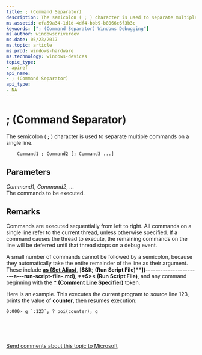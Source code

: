 ```yaml
---
title: ; (Command Separator)
description: The semicolon ( ; ) character is used to separate multiple commands on a single line.
ms.assetid: efa59a34-1d1d-4df4-bbb9-b8066c6f3b3c
keywords: ["; (Command Separator) Windows Debugging"]
ms.author: windowsdriverdev
ms.date: 05/23/2017
ms.topic: article
ms.prod: windows-hardware
ms.technology: windows-devices
topic_type:
- apiref
api_name:
- ; (Command Separator)
api_type:
- NA
---
```


# ; (Command Separator)


The semicolon ( **;** ) character is used to separate multiple commands on a single line.

```
    Command1 ; Command2 [; Command3 ...] 
```

## <span id="ddk_token_command_separator_dbg"></span><span id="DDK_TOKEN_COMMAND_SEPARATOR_DBG"></span>Parameters


<span id="_______Command1__Command2__..."></span><span id="_______command1__command2__..."></span><span id="_______COMMAND1__COMMAND2__..."></span> *Command1*, *Command2*, ...  
The commands to be executed.

Remarks
-------

Commands are executed sequentially from left to right. All commands on a single line refer to the current thread, unless otherwise specified. If a command causes the thread to execute, the remaining commands on the line will be deferred until that thread stops on a debug event.

A small number of commands cannot be followed by a semicolon, because they automatically take the entire remainder of the line as their argument. These include [**as (Set Alias)**](as--as--set-alias-.md), [**$&lt; (Run Script File)**](-----------------------a---run-script-file-.md), **$&gt;&lt; (Run Script File)**, and any command beginning with the [**\* (Comment Line Specifier)**](----comment-line-specifier-.md) token.

Here is an example. This executes the current program to source line 123, prints the value of **counter**, then resumes execution:

```
0:000> g `:123`; ? poi(counter); g 
```

 

 

[Send comments about this topic to Microsoft](mailto:wsddocfb@microsoft.com?subject=Documentation%20feedback%20[debugger\debugger]:%20;%20%20%28Command%20Separator%29%20%20RELEASE:%20%285/15/2017%29&body=%0A%0APRIVACY%20STATEMENT%0A%0AWe%20use%20your%20feedback%20to%20improve%20the%20documentation.%20We%20don't%20use%20your%20email%20address%20for%20any%20other%20purpose,%20and%20we'll%20remove%20your%20email%20address%20from%20our%20system%20after%20the%20issue%20that%20you're%20reporting%20is%20fixed.%20While%20we're%20working%20to%20fix%20this%20issue,%20we%20might%20send%20you%20an%20email%20message%20to%20ask%20for%20more%20info.%20Later,%20we%20might%20also%20send%20you%20an%20email%20message%20to%20let%20you%20know%20that%20we've%20addressed%20your%20feedback.%0A%0AFor%20more%20info%20about%20Microsoft's%20privacy%20policy,%20see%20http://privacy.microsoft.com/default.aspx. "Send comments about this topic to Microsoft")




